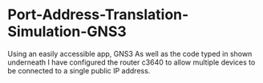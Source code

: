 # Port-Address-Translation-Simulation-GNS3
Using an easily accessible app, GNS3 As well as the code typed in shown underneath I have configured the router c3640 to allow multiple devices to be connected to a single public IP address. 
